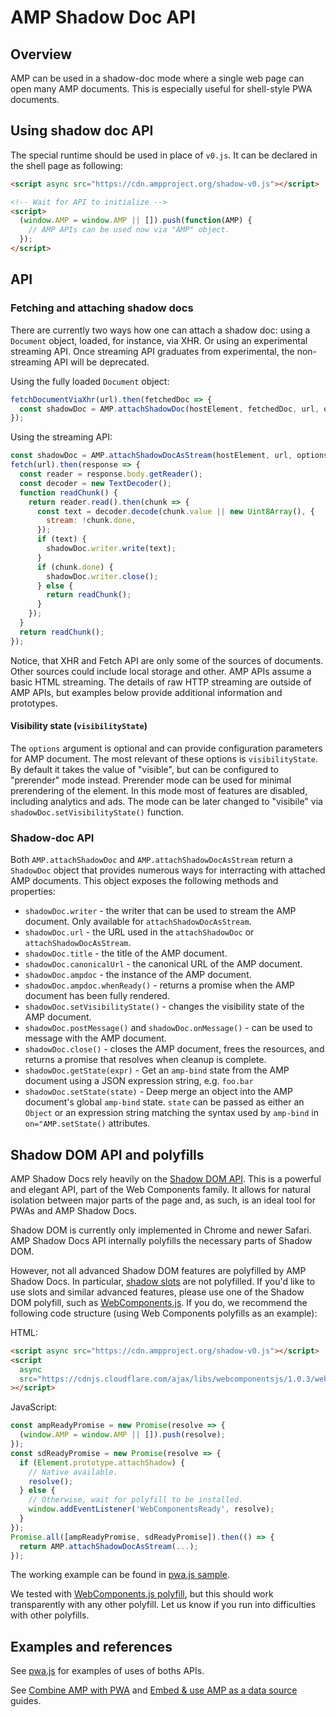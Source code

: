 <!---
Copyright 2017 The AMP HTML Authors. All Rights Reserved.

Licensed under the Apache License, Version 2.0 (the "License");
you may not use this file except in compliance with the License.
You may obtain a copy of the License at

      http://www.apache.org/licenses/LICENSE-2.0

Unless required by applicable law or agreed to in writing, software
distributed under the License is distributed on an "AS-IS" BASIS,
WITHOUT WARRANTIES OR CONDITIONS OF ANY KIND, either express or implied.
See the License for the specific language governing permissions and
limitations under the License.
-->

# AMP Shadow Doc API

## Overview

AMP can be used in a shadow-doc mode where a single web page can open many AMP
documents. This is especially useful for shell-style PWA documents.

## Using shadow doc API

The special runtime should be used in place of `v0.js`. It can be declared in
the shell page as following:

```html
<script async src="https://cdn.ampproject.org/shadow-v0.js"></script>

<!-- Wait for API to initialize -->
<script>
  (window.AMP = window.AMP || []).push(function(AMP) {
    // AMP APIs can be used now via "AMP" object.
  });
</script>
```

## API

### Fetching and attaching shadow docs

There are currently two ways how one can attach a shadow doc: using a `Document`
object, loaded, for instance, via XHR. Or using an experimental streaming API.
Once streaming API graduates from experimental, the non-streaming API will be
deprecated.

Using the fully loaded `Document` object:

```javascript
fetchDocumentViaXhr(url).then(fetchedDoc => {
  const shadowDoc = AMP.attachShadowDoc(hostElement, fetchedDoc, url, options);
});
```

Using the streaming API:

```javascript
const shadowDoc = AMP.attachShadowDocAsStream(hostElement, url, options);
fetch(url).then(response => {
  const reader = response.body.getReader();
  const decoder = new TextDecoder();
  function readChunk() {
    return reader.read().then(chunk => {
      const text = decoder.decode(chunk.value || new Uint8Array(), {
        stream: !chunk.done,
      });
      if (text) {
        shadowDoc.writer.write(text);
      }
      if (chunk.done) {
        shadowDoc.writer.close();
      } else {
        return readChunk();
      }
    });
  }
  return readChunk();
});
```

Notice, that XHR and Fetch API are only some of the sources of documents. Other
sources could include local storage and other. AMP APIs assume a basic HTML
streaming. The details of raw HTTP streaming are outside of AMP APIs, but
examples below provide additional information and prototypes.

#### Visibility state (`visibilityState`)

The `options` argument is optional and can provide configuration parameters for
AMP document. The most relevant of these options is `visibilityState`. By
default it takes the value of "visible", but can be configured to "prerender"
mode instead. Prerender mode can be used for minimal prerendering of the
element. In this mode most of features are disabled, including analytics and
ads. The mode can be later changed to "visibile" via
`shadowDoc.setVisibilityState()` function.

### Shadow-doc API

Both `AMP.attachShadowDoc` and `AMP.attachShadowDocAsStream` return a
`ShadowDoc` object that provides numerous ways for interracting with attached
AMP documents. This object exposes the following methods and properties:

- `shadowDoc.writer` - the writer that can be used to stream the AMP document.
  Only available for `attachShadowDocAsStream`.
- `shadowDoc.url` - the URL used in the `attachShadowDoc` or
  `attachShadowDocAsStream`.
- `shadowDoc.title` - the title of the AMP document.
- `shadowDoc.canonicalUrl` - the canonical URL of the AMP document.
- `shadowDoc.ampdoc` - the instance of the AMP document.
- `shadowDoc.ampdoc.whenReady()` - returns a promise when the AMP document has
  been fully rendered.
- `shadowDoc.setVisibilityState()` - changes the visibility state of the AMP
  document.
- `shadowDoc.postMessage()` and `shadowDoc.onMessage()` - can be used to message
  with the AMP document.
- `shadowDoc.close()` - closes the AMP document, frees the resources, and
  returns a promise that resolves when cleanup is complete.
- `shadowDoc.getState(expr)` - Get an `amp-bind` state from the AMP document
  using a JSON expression string, e.g. `foo.bar`
- `shadowDoc.setState(state)` - Deep merge an object into the AMP document's
  global `amp-bind` state. `state` can be passed as either an `Object` or an
  expression string matching the syntax used by `amp-bind` in
  `on="AMP.setState()` attributes.

## Shadow DOM API and polyfills

AMP Shadow Docs rely heavily on the
[Shadow DOM API](https://developer.mozilla.org/en-US/docs/Web/Web_Components/Shadow_DOM).
This is a powerful and elegant API, part of the Web Components family. It allows
for natural isolation between major parts of the page and, as such, is an ideal
tool for PWAs and AMP Shadow Docs.

Shadow DOM is currently only implemented in Chrome and newer Safari. AMP Shadow
Docs API internally polyfills the necessary parts of Shadow DOM.

However, not all advanced Shadow DOM features are polyfilled by AMP Shadow Docs.
In particular,
[shadow slots](https://developer.mozilla.org/en-US/docs/Web/HTML/Element/Slot)
are not polyfilled. If you'd like to use slots and similar advanced features,
please use one of the Shadow DOM polyfill, such as
[WebComponents.js](https://github.com/webcomponents/webcomponentsjs). If you do,
we recommend the following code structure (using Web Components polyfills as an
example):

HTML:

```html
<script async src="https://cdn.ampproject.org/shadow-v0.js"></script>
<script
  async
  src="https://cdnjs.cloudflare.com/ajax/libs/webcomponentsjs/1.0.3/webcomponents-sd-ce.js"
></script>
```

JavaScript:

```javascript
const ampReadyPromise = new Promise(resolve => {
  (window.AMP = window.AMP || []).push(resolve);
});
const sdReadyPromise = new Promise(resolve => {
  if (Element.prototype.attachShadow) {
    // Native available.
    resolve();
  } else {
    // Otherwise, wait for polyfill to be installed.
    window.addEventListener('WebComponentsReady', resolve);
  }
});
Promise.all([ampReadyPromise, sdReadyPromise]).then(() => {
  return AMP.attachShadowDocAsStream(...);
});
```

The working example can be found in
[pwa.js sample](https://github.com/ampproject/amphtml/blob/f8b1e925c65ad29da288aab743b3c37da290e74e/examples/pwa/pwa.js#L216).

We tested with
[WebComponents.js polyfill](https://github.com/webcomponents/webcomponentsjs),
but this should work transparently with any other polyfill. Let us know if you
run into difficulties with other polyfills.

## Examples and references

See [pwa.js](../examples/pwa/pwa.js) for examples of uses of boths APIs.

See
[Combine AMP with PWA](https://amp.dev/documentation/guides-and-tutorials/learn/combine-amp-pwa)
and
[Embed & use AMP as a data source](https://amp.dev/documentation/guides-and-tutorials/integrate/amp-in-pwa)
guides.
